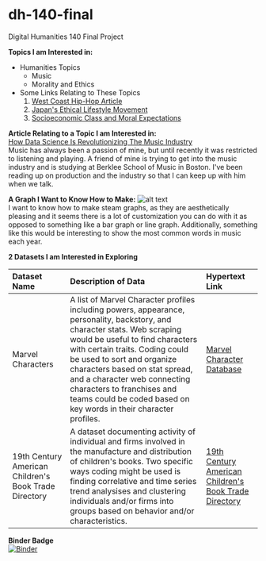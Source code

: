 # dh-140-final
Digital Humanities 140 Final Project 

**Topics I am Interested in:**  
- Humanities Topics
   * Music
   * Morality and Ethics
- Some Links Relating to These Topics
   1. [West Coast Hip-Hop Article](https://abcnews.go.com/US/hip-hop-50-west-coast-rap-sparked-seismic/story?id=102100469)
   2. [Japan's Ethical Lifestyle Movement](https://www.japan.go.jp/kizuna/2022/02/ethical_lifestyle_movement.html)
   3. [Socioeconomic Class and Moral Expectations](https://cepr.org/voxeu/columns/socioeconomic-status-and-unethical-behaviour-high-expectations-rather-poor-morals#:~:text=In%20several%20survey%20studies%2C%20we,more%20unethically%20than%20other%20classes.)  
   
**Article Relating to a Topic I am Interested in:**    
[How Data Science Is Revolutionizing The Music Industry](https://www.opentracker.net/article/data-science-music/)  
Music has always been a passion of mine, but until recently it was restricted to listening and playing. A friend of mine is trying to get into the music industry and is studying at Berklee School of Music in Boston. I've been reading up on production and the industry so that I can keep up with him when we talk. 

**A Graph I Want to Know How to Make:**
![alt text](https://upload.wikimedia.org/wikipedia/commons/1/15/JCDL_2009_Twitter_Stream_Graph_%28cropped%29.png "Steam Graph Image")  
I want to know how to make steam graphs, as they are aesthetically pleasing and it seems there is a lot of customization you can do with it as opposed to something like a bar graph or line graph. Additionally, something like this would be interesting to show the most common words in music each year. 

**2 Datasets I am Interested in Exploring**  

   | Dataset Name | Description of Data | Hypertext Link |
| :--- | :--- | :--- |
| Marvel Characters | A list of Marvel Character profiles including powers, appearance, personality, backstory, and character stats. Web scraping would be useful to find characters with certain traits. Coding could be used to sort and organize characters based on stat spread, and a character web connecting characters to franchises and teams could be coded based on key words in their character profiles. | [Marvel Character Database](https://www.marvel.com/characters) |
| 19th Century American Children's Book Trade Directory | A dataset documenting activity of individual and firms involved in the manufacture and distribution of children's books. Two specific ways coding might be used is finding correlative and time series trend analysises and clustering individuals and/or firms into groups based on behavior and/or characteristics. | [19th Century American Children's Book Trade Directory](https://repository.upenn.edu/entities/dataset/16705c2f-023b-495e-baf4-dee805eae59f) |

**Binder Badge**  
[![Binder](https://mybinder.org/badge_logo.svg)](https://mybinder.org/v2/gh/TheSpamFan/dh-140-final.git/main)